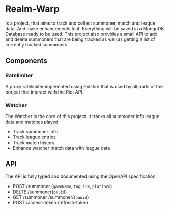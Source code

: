# Realm-Warp
Is a project, that aims to track and collect summoner, match and league data.
And make enhancements to it. Everything will be saved in a MongoDB Database ready to be used.
This project also provides a small API to add and delete summoners that are being tracked as well as getting a list of currently tracked summoners.

## Components

### Ratelimiter
A proxy ratelimiter implemnted using Pulsfire that is used by all parts of the porject that interact with the Riot API.

### Watcher
The Watcher is the core of this project. It tracks all summoner info league data and matches played.
- Track summoner info
- Track league entries
- Track match history
- Enhance watcher match data with league data

## API
The API is fully typed and documented using the OpenAPI specification.
- POST /summoner (`gameName`, `tagLine`, `platform`)
- DELTE /summoner{`puuid`}
- GET /summoner /summoner/{`puuid`}
- POST /access-token /refresh-token
